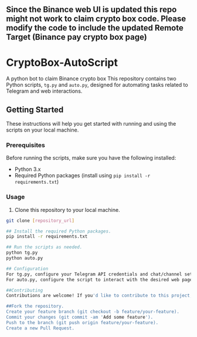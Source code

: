 ## Since the Binance web UI is updated this repo might not work to claim crypto box code. Please modify the code to include the updated Remote Target (Binance pay crypto box page)

# CryptoBox-AutoScript
A python bot to claim Binance crypto box
This repository contains two Python scripts, `tg.py` and `auto.py`, designed for automating tasks related to Telegram and web interactions.

## Getting Started

These instructions will help you get started with running and using the scripts on your local machine.

### Prerequisites

Before running the scripts, make sure you have the following installed:

- Python 3.x
- Required Python packages (install using `pip install -r requirements.txt`)

### Usage

1. Clone this repository to your local machine.

```bash
git clone [repository_url]

## Install the required Python packages.
pip install -r requirements.txt

## Run the scripts as needed.
python tg.py
python auto.py

## Configuration
For tg.py, configure your Telegram API credentials and chat/channel settings in the script.
For auto.py, configure the script to interact with the desired web page or service.

##Contributing
Contributions are welcome! If you'd like to contribute to this project, please follow these steps:

##Fork the repository.
Create your feature branch (git checkout -b feature/your-feature).
Commit your changes (git commit -am 'Add some feature').
Push to the branch (git push origin feature/your-feature).
Create a new Pull Request.

